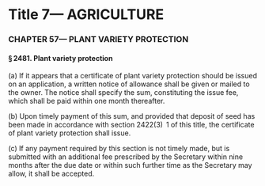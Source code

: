 
# Title 7— AGRICULTURE
### CHAPTER 57— PLANT VARIETY PROTECTION
#### § 2481. Plant variety protection

(a) If it appears that a certificate of plant variety protection should be issued on an application, a written notice of allowance shall be given or mailed to the owner. The notice shall specify the sum, constituting the issue fee, which shall be paid within one month thereafter.

(b) Upon timely payment of this sum, and provided that deposit of seed has been made in accordance with section 2422(3)  1 of this title, the certificate of plant variety protection shall issue.

(c) If any payment required by this section is not timely made, but is submitted with an additional fee prescribed by the Secretary within nine months after the due date or within such further time as the Secretary may allow, it shall be accepted.
